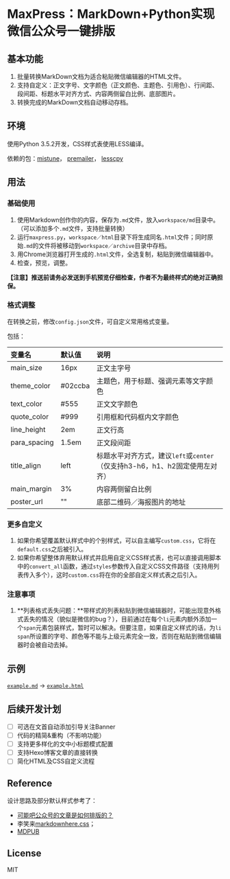 # MaxPress：MarkDown+Python实现微信公众号一键排版

## 基本功能

1. 批量转换MarkDown文档为适合粘贴微信编辑器的HTML文件。
2. 支持自定义：正文字号、文字颜色（正文颜色、主题色、引用色）、行间距、段间距、标题水平对齐方式、内容两侧留白比例、底部图片。
3. 转换完成的MarkDown文档自动移动存档。

## 环境

使用Python 3.5.2开发，CSS样式表使用LESS编译。

依赖的包：[mistune](https://github.com/lepture/mistune)，
[premailer](https://github.com/peterbe/premailer)，
[lesscpy](https://github.com/lesscpy/lesscpy)

## 用法

### 基础使用

1. 使用Markdown创作你的内容，保存为`.md`文件，放入`workspace/md`目录中。（可以添加多个`.md`文件，支持批量转换）
2. 运行`maxpress.py`，`workspace／html`目录下将生成同名`.html`文件；同时原始`.md`的文件将被移动到`workspace／archive`目录中存档。
3. 用Chrome浏览器打开生成的`.html`文件，全选复制，粘贴到微信编辑器中。
4. 检查，预览，调整。

**【注意】推送前请务必发送到手机预览仔细检查，作者不为最终样式的绝对正确担保。**

### 格式调整

在转换之前，修改`config.json`文件，可自定义常用格式变量。

包括：

| 变量名 | 默认值 | 说明 |
| :----- | :----- | :---- |
|main_size     |16px   |正文主字号|
|theme_color   |#02ccba|主题色，用于标题、强调元素等文字颜色|
|text_color    |#555   |正文文字颜色|
|quote_color   |#999   |引用框和代码框内文字颜色|
|line_height   |2em    |正文行高|
|para_spacing  |1.5em  |正文段间距|
|title_align   |left   |标题水平对齐方式，建议`left`或`center`（仅支持h3-h6，h1、h2固定使用左对齐）|
|main_margin   |3%     |内容两侧留白比例|
|poster_url    |""     |底部二维码／海报图片的地址|

### 更多自定义

1. 如果你希望覆盖默认样式中的个别样式，可以自主编写`custom.css`，它将在`default.css`之后被引入。
2. 如果你希望整体弃用默认样式并启用自定义CSS样式表，也可以直接调用脚本中的`convert_all`函数，通过`styles`参数传入自定义CSS文件路径（支持用列表传入多个），这时`custom.css`将在你的全部自定义样式表之后引入。

### 注意事项

1. **列表格式丢失问题：**带样式的列表粘贴到微信编辑器时，可能出现意外格式丢失的情况（貌似是微信的bug？），目前通过在每个`li`元素内额外添加一个`span`元素包装样式，暂时可以解决。但要注意，如果自定义样式的话，为`li span`所设置的字号、颜色等不能与上级元素完全一致，否则在粘贴到微信编辑器时会被自动去掉。

## 示例

[`example.md`](https://github.com/insula1701/maxpress/blob/master/workspace/md/example.md) -> 
[`example.html`](https://github.com/insula1701/maxpress/blob/master/workspace/md/example.html)

## 后续开发计划

- [ ] 可选在文首自动添加引导关注Banner
- [ ] 代码的精简&重构（不影响功能）
- [ ] 支持更多样化的文中小标题模式配置
- [ ] 支持Hexo博客文章的直接转换
- [ ] 简化HTML及CSS自定义流程

## Reference

设计思路及部分默认样式参考了：
 - [可能吧公众号的文章是如何排版的？](https://kenengba.com/post/3507.html)
 - 李笑来[markdownhere.css](https://gist.github.com/xiaolai/aa190255b7dde302d10208ae247fc9f2)；
 - [MDPUB](http://md.codingpy.com/)

## License

MIT